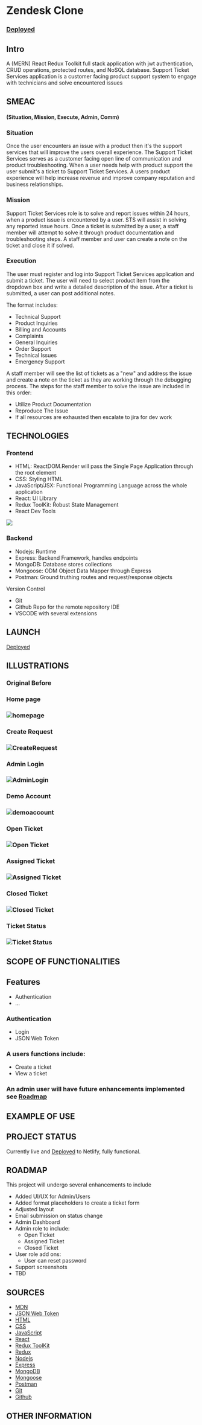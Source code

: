 # Zendesk Clone

### [Deployed](https://zen-desk-fsd.netlify.app/)

## Intro

A (MERN) React Redux Toolkit full stack application with jwt authentication, CRUD operations, protected routes, and NoSQL database. Support Ticket Services application is a customer facing product support system to engage with technicians and solve encountered issues

## SMEAC

#### (Situation, Mission, Execute, Admin, Comm)

### Situation

Once the user encounters an issue with a product then it's the support services that will improve the users overall experience. The Support Ticket Services serves as a customer facing open line of communication and product troubleshooting. When a user needs help with product support the user submit's a ticket to Support Ticket Services. A users product experience will help increase revenue and improve company reputation and business relationships.

### Mission

Support Ticket Services role is to solve and report issues within 24 hours, when a product issue is encountered by a user. STS will assist in solving any reported issue hours. Once a ticket is submitted by a user, a staff member will attempt to solve it through product documentation and troubleshooting steps. A staff member and user can create a note on the ticket and close it if solved.

### Execution

The user must register and log into Support Ticket Services application and submit a ticket. The user will need to select product item from the dropdown box and write a detailed description of the issue. After a ticket is submitted, a user can post additional notes.

The format includes:

- Technical Support
- Product Inquiries
- Billing and Accounts
- Complaints
- General Inquiries
- Order Support
- Technical Issues
- Emergency Support

A staff member will see the list of tickets as a "new" and address the issue and create a note on the ticket as they are working through the debugging process. The steps for the staff member to solve the issue are included in this order:

- Utilize Product Documentation
- Reproduce The Issue
- If all resources are exhausted then escalate to jira for dev work

## TECHNOLOGIES

### Frontend

- HTML: ReactDOM.Render will pass the Single Page Application through the root element
- CSS: Styling HTML
- JavaScript/JSX: Functional Programming Language across the whole application
- React: UI Library
- Redux ToolKit: Robust State Management
- React Dev Tools

<img src="https://raw.githubusercontent.com/GregPetropoulos/SupportDesk/main/client/src/assets/MERN-stack-1.webp"/>

### Backend

- Nodejs: Runtime
- Express: Backend Framework, handles endpoints
- MongoDB: Database stores collections
- Mongoose: ODM Object Data Mapper through Express
- Postman: Ground truthing routes and request/response objects

Version Control

- Git
- Github Repo for the remote repository
  IDE
- VSCODE with several extensions

## LAUNCH

[Deployed](https://zen-desk-fsd.netlify.app/)

## ILLUSTRATIONS

### Original Before

<h3>Home page<h3/>
<img src="" alt="homepage"/>

<h3>Create Request<h3/>
<img src="" alt="CreateRequest"/>
<h3>Admin Login<h3/>
<img src="" alt="AdminLogin"/>
  <h3>Demo Account<h3/>
<img src="" alt="demoaccount"/>
<h3>Open Ticket<h3/>
<img src="" alt="Open Ticket"/>
<h3>Assigned Ticket<h3/>
<img src="" alt="Assigned Ticket"/>
<h3>Closed Ticket<h3/>
<img src="" alt="Closed Ticket"/>
<h3>Ticket Status<h3/>
<img src="" alt="Ticket Status"/>



## SCOPE OF FUNCTIONALITIES

## Features

- Authentication
- ...

### Authentication

- Login
- JSON Web Token

### A users functions include:

- Create a ticket
- View a ticket
### An admin user will have future enhancements implemented see [Roadmap](#roadmap)

## EXAMPLE OF USE

## PROJECT STATUS

Currently live and [Deployed](https://zen-desk-fsd.netlify.app/) to Netlify, fully functional.

## ROADMAP

This project will undergo several enhancements to include

- Added UI/UX for Admin/Users
- Added format placeholders to create a ticket form
- Adjusted layout
- Email submission on status change
- Admin Dashboard
- Admin role to include:
  - Open Ticket
  - Assigned Ticket
  - Closed Ticket
- User role add ons:
  - User can reset password
- Support screenshots
- TBD

## SOURCES

- [MDN]()
- [JSON Web Token](https://jwt.io/)
- [HTML]()
- [CSS]()
- [JavaScript]()
- [React]()
- [Redux ToolKit]()
- [Redux]()
- [Nodejs]()
- [Express]()
- [MongoDB](https://www.mongodb.com/)
- [Mongoose]()
- [Postman]()
- [Git]()
- [Github]()

## OTHER INFORMATION
